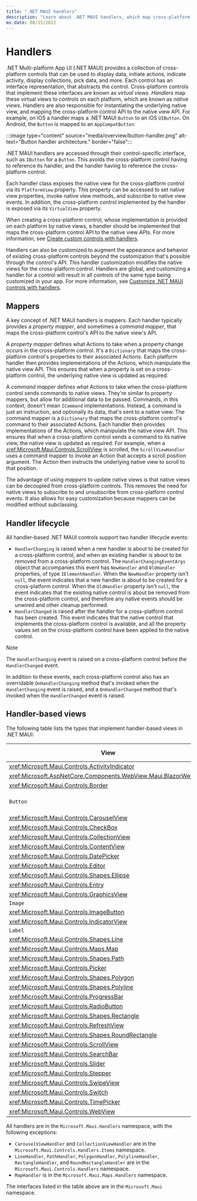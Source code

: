 ```yaml
---
title: ".NET MAUI handlers"
description: "Learn about .NET MAUI handlers, which map cross-platform controls to performant native controls on each platform."
ms.date: 08/15/2022
---
```


# Handlers

.NET Multi-platform App UI (.NET MAUI) provides a collection of cross-platform controls that can be used to display data, initiate actions, indicate activity, display collections, pick data, and more. Each control has an interface representation, that abstracts the control. Cross-platform controls that implement these interfaces are known as *virtual views*. *Handlers* map these virtual views to controls on each platform, which are known as *native views*. Handlers are also responsible for instantiating the underlying native view, and mapping the cross-platform control API to the native view API. For example, on iOS a handler maps a .NET MAUI `Button` to an iOS `UIButton`. On Android, the `Button` is mapped to an `AppCompatButton`:

:::image type="content" source="media/overview/button-handler.png" alt-text="Button handler architecture." border="false":::

.NET MAUI handlers are accessed through their control-specific interface, such as `IButton` for a `Button`. This avoids the cross-platform control having to reference its handler, and the handler having to reference the cross-platform control.

Each handler class exposes the native view for the cross-platform control via its `PlatformView` property. This property can be accessed to set native view properties, invoke native view methods, and subscribe to native view events. In addition, the cross-platform control implemented by the handler is exposed via its `VirtualView` property.

When creating a cross-platform control, whose implementation is provided on each platform by native views, a handler should be implemented that maps the cross-platform control API to the native view APIs. For more information, see [Create custom controls with handlers](create.md).

Handlers can also be customized to augment the appearance and behavior of existing cross-platform controls beyond the customization that's possible through the control's API. This handler customization modifies the native views for the cross-platform control. Handlers are global, and customizing a handler for a control will result in all controls of the same type being customized in your app. For more information, see [Customize .NET MAUI controls with handlers](customize.md).

## Mappers

A key concept of .NET MAUI handlers is mappers. Each handler typically provides a *property mapper*, and sometimes a *command mapper*, that maps the cross-platform control's API to the native view's API.

A *property mapper* defines what Actions to take when a property change occurs in the cross-platform control. It's a `Dictionary` that maps the cross-platform control's properties to their associated Actions. Each platform handler then provides implementations of the Actions, which manipulate the native view API. This ensures that when a property is set on a cross-platform control, the underlying native view is updated as required.

A *command mapper* defines what Actions to take when the cross-platform control sends commands to native views. They're similar to property mappers, but allow for additional data to be passed. Commands, in this context, doesn't mean `ICommand` implementations. Instead, a command is just an instruction, and optionally its data, that's sent to a native view. The command mapper is a `Dictionary` that maps the cross-platform control's command to their associated Actions. Each handler then provides implementations of the Actions, which manipulate the native view API. This ensures that when a cross-platform control sends a command to its native view, the native view is updated as required. For example, when a <xref:Microsoft.Maui.Controls.ScrollView> is scrolled, the `ScrollViewHandler` uses a command mapper to invoke an Action that accepts a scroll position argument. The Action then instructs the underlying native view to scroll to that position.

The advantage of using *mappers* to update native views is that native views can be decoupled from cross-platform controls. This removes the need for native views to subscribe to and unsubscribe from cross-platform control events. It also allows for easy customization because mappers can be modified without subclassing.

## Handler lifecycle

All handler-based .NET MAUI controls support two handler lifecycle events:

- `HandlerChanging` is raised when a new handler is about to be created for a cross-platform control, and when an existing handler is about to be removed from a cross-platform control. The `HandlerChangingEventArgs` object that accompanies this event has `NewHandler` and `OldHandler` properties, of type `IElementHandler`. When the `NewHandler` property isn't `null`, the event indicates that a new handler is about to be created for a cross-platform control. When the `OldHandler` property isn't `null`, the event indicates that the existing native control is about be removed from the cross-platform control, and therefore any native events should be unwired and other cleanup performed.
- `HandlerChanged` is raised after the handler for a cross-platform control has been created. This event indicates that the native control that implements the cross-platform control is available, and all the property values set on the cross-platform control have been applied to the native control.

> [!NOTE]
> The `HandlerChanging` event is raised on a cross-platform control before the `HandlerChanged` event.

In addition to these events, each cross-platform control also has an overridable `OnHandlerChanging` method that's invoked when the `HandlerChanging` event is raised, and a `OnHandlerChanged` method that's invoked when the `HandlerChanged` event is raised.

## Handler-based views

The following table lists the types that implement handler-based views in .NET MAUI:

| View | Interface | Handler | Property Mapper | Command Mapper |
| -- | -- | -- | -- | -- |
| <xref:Microsoft.Maui.Controls.ActivityIndicator> | `IActivityIndicator` | `ActivityIndicatorHandler` | `Mapper` | `CommandMapper` |
| <xref:Microsoft.AspNetCore.Components.WebView.Maui.BlazorWebView> | `IBlazorWebView` | `BlazorWebViewHandler` | `BlazorWebViewMapper` | |
| <xref:Microsoft.Maui.Controls.Border> | `IBorderView` | `BorderHandler` | `Mapper` | `CommandMapper` |
| `Button` | `IButton` | `ButtonHandler` | `ImageButtonMapper`. `TextButtonMapper`, `Mapper` | `CommandMapper` |
| <xref:Microsoft.Maui.Controls.CarouselView> | | `CarouselViewHandler` | `Mapper` | |
| <xref:Microsoft.Maui.Controls.CheckBox> | `ICheckBox` | `CheckBoxHandler` | `Mapper` | `CommandMapper` |
| <xref:Microsoft.Maui.Controls.CollectionView> |  | `CollectionViewHandler` | `Mapper` | |
| <xref:Microsoft.Maui.Controls.ContentView> | `IContentView` | `ContentViewHandler` | `Mapper` | `CommandMapper` |
| <xref:Microsoft.Maui.Controls.DatePicker> | `IDatePicker` | `DatePickerHandler` | `Mapper` | `CommandMapper` |
| <xref:Microsoft.Maui.Controls.Editor> | `IEditor` | `EditorHandler` | `Mapper` | `CommandMapper` |
| <xref:Microsoft.Maui.Controls.Shapes.Ellipse> | | `ShapeViewHandler` | `Mapper` | `CommandMapper` |
| <xref:Microsoft.Maui.Controls.Entry> | `IEntry` | `EntryHandler` | `Mapper` | `CommandMapper` |
| <xref:Microsoft.Maui.Controls.GraphicsView> | `IGraphicsView` | `GraphicsViewHandler` | `Mapper` | `CommandMapper` |
| `Image` | `IImage` | `ImageHandler` | `Mapper` | `CommandMapper` |
| <xref:Microsoft.Maui.Controls.ImageButton> | `IImageButton` | `ImageButtonHandler` | `ImageMapper`, `Mapper` | |
| <xref:Microsoft.Maui.Controls.IndicatorView> | `IIndicatorView` | `IndicatorViewHandler` | `Mapper` | `CommandMapper` |
| `Label` | `ILabel` | `LabelHandler` | `Mapper` | `CommandMapper` |
| <xref:Microsoft.Maui.Controls.Shapes.Line> | | `LineHandler` | `Mapper` | |
| <xref:Microsoft.Maui.Controls.Maps.Map> | `IMap` | `MapHandler` | `Mapper` | `CommandMapper` |
| <xref:Microsoft.Maui.Controls.Shapes.Path> | | `PathHandler` | `Mapper` | |
| <xref:Microsoft.Maui.Controls.Picker> | `IPicker` | `PickerHandler` | `Mapper` | `CommandMapper` |
| <xref:Microsoft.Maui.Controls.Shapes.Polygon> | | `PolygonHandler` | `Mapper` | |
| <xref:Microsoft.Maui.Controls.Shapes.Polyline> | | `PolylineHandler` | `Mapper` | |
| <xref:Microsoft.Maui.Controls.ProgressBar> | `IProgress` | `ProgressBarHandler` | `Mapper` | `CommandMapper` |
| <xref:Microsoft.Maui.Controls.RadioButton> | `IRadioButton` | `RadioButtonHandler` | `Mapper` | `CommandMapper` |
| <xref:Microsoft.Maui.Controls.Shapes.Rectangle> | | `RectangleHandler` | `Mapper` | |
| <xref:Microsoft.Maui.Controls.RefreshView> | `IRefreshView` | `RefreshViewHandler` | `Mapper` | `CommandMapper` |
| <xref:Microsoft.Maui.Controls.Shapes.RoundRectangle> | | `RoundRectangleHandler` | `Mapper` | |
| <xref:Microsoft.Maui.Controls.ScrollView> | `IScrollView` | `ScrollViewHandler` | `Mapper` | `CommandMapper` |
| <xref:Microsoft.Maui.Controls.SearchBar> | `ISearchBar` | `SearchBarHandler` | `Mapper` | `CommandMapper` |
| <xref:Microsoft.Maui.Controls.Slider> | `ISlider` | `SliderHandler` | `Mapper` | `CommandMapper` |
| <xref:Microsoft.Maui.Controls.Stepper> | `IStepper` | `StepperHandler` | `Mapper` | `CommandMapper` |
| <xref:Microsoft.Maui.Controls.SwipeView> | `ISwipeView` | `SwipeViewHandler` | `Mapper` | `CommandMapper` |
| <xref:Microsoft.Maui.Controls.Switch> | `ISwitch` | `SwitchHandler` | `Mapper` | `CommandMapper` |
| <xref:Microsoft.Maui.Controls.TimePicker> | `ITimePicker` | `TimePickerHandler` | `Mapper` | `CommandMapper` |
| <xref:Microsoft.Maui.Controls.WebView> | `IWebView` | `WebViewHandler` | `Mapper` | `CommandMapper` |

All handlers are in the `Microsoft.Maui.Handlers` namespace, with the following exceptions:

- `CarouselViewHandler` and `CollectionViewHandler` are in the `Microsoft.Maui.Controls.Handlers.Items` namespace.
- `LineHandler`, `PathHandler`, `PolygonHandler`, `PolylineHandler`, `RectangleHandler`, and `RoundRectangleHandler` are in the `Microsoft.Maui.Controls.Handlers` namespace.
- `MapHandler` is in the `Microsoft.Maui.Maps.Handlers` namespace.

The interfaces listed in the table above are in the `Microsoft.Maui` namespace.

<!-- Remove the text above once there are API docs that can be linked into -->
